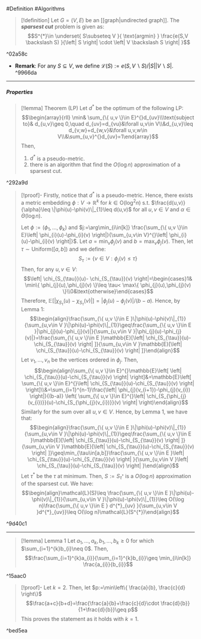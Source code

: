 #Definition #Algorithms 

> [!definition]
> Let $G=(V,E)$ be an [[graph|undirected graph]]. The ***sparsest cut*** problem is given as: $$S^{*}\in \underset{ S\subseteq V }{ \text{argmin} } \frac{e(S,V \backslash S)  }{\left| S \right| \cdot \left| V \backslash S \right| }$$

^02a58c

- **Remark**: For any $S\subseteq V$, we define $\mathcal{L}(S):=e(S, V \backslash S) / \left| S \right|\left| V \backslash S \right|$.  ^9966da
---
##### Properties
> [!lemma] Theorem (LP)
> Let $d^{*}$ be the optimum of the following LP: $$\begin{array}{rll} \min& \sum_{\{ u,v \}\in E}^{}d_{uv}\\\text{subject to}& d_{u,v}\geq 0,\quad d_{uv}=d_{vu}&\forall u,v\in V\\&d_{u,v}\leq d_{v,w}+d_{w,v}&\forall u,v,w\in V\\&\sum_{u,v}^{}d_{uv}=1\end{array}$$
> Then, 
> 1. $d^{*}$ is a pseudo-metric.
> 2. there is an algorithm that find the $O(\log n)$ approximation of a sparsest cut. 

^292a9d

> [!proof]-
> Firstly, notice that $d^{*}$ is a pseudo-metric. Hence, there exists a metric embedding $\phi:V\to \mathbb{R}^k$ for $k\in \text{O}(\log^{2} n)$ s.t. $\frac{d(u,v)}{\alpha}\leq \|\phi(u)-\phi(v)\|_{1}\leq d(u,v)$ for all $u,v\in V$ and $\alpha\in \Theta(\log n)$.
> 
> Let $\phi:=(\phi_{1},\dots,\phi_{k})$ and $j:=\arg\min_{i\in[k]} \frac{\sum_{\{ u,v \}\in E}\left| \phi_{i}(u)-\phi_{i}(v) \right|}{\sum_{u,v\in V}^{}\left| \phi_{i}(u)-\phi_{i}(v) \right|}$. Let $a=\min_{v}\phi_{j}(v)$ and $b=\max_{v}\phi_{j}(v)$. Then, let $\tau \sim \text{Uniform}([a,b])$ and we define: $$S_{\tau}:=\{ v\in V:\phi_{j}(v)\leq \tau \}$$Then, for any $u,v\in V$: $$\left| \chi_{S_{\tau}}(u)- \chi_{S_{\tau}}(v) \right|=\begin{cases}1& \min\{ \phi_{j}(u),\phi_{j}(v) \}\leq \tau< \max\{ \phi_{j}(u),\phi_{j}(v) \}\\0&\text{otherwise}\end{cases}$$Therefore, $\mathbb{E}[\left| \chi_{S_{\tau}}(u)- \chi_{S_{\tau}}(v) \right|]=\left| \phi_{j}(u)-\phi_{j}(v) \right|/(b-a)$. Hence, by Lemma 1: $$\begin{align}\frac{\sum_{\{ u,v \}\in E }\|\phi(u)-\phi(v)\|_{1}}{\sum_{u,v\in V }\|\phi(u)-\phi(v)\|_{1}}\geq\frac{\sum_{\{ u,v \}\in E }|\phi_{j}(u)-\phi_{j}(v)|}{\sum_{u,v\in V }|\phi_{j}(u)-\phi_{j}(v)|}=\frac{\sum_{\{ u,v \}\in E }\mathbb{E}[\left| \chi_{S_{\tau}}(u)-\chi_{S_{\tau}}(v) \right| ]}{\sum_{u,v\in V }\mathbb{E}[\left| \chi_{S_{\tau}}(u)-\chi_{S_{\tau}}(v) \right| ]}\end{align}$$ Let $v_{1},\dots,v_{n}$ be the vertices ordered in $\phi_{j}$. Then, 
> $$\begin{align}\sum_{\{ u,v \}\in E}^{}\mathbb{E}\left[ \left| \chi_{S_{\tau}}(u)-\chi_{S_{\tau}}(v) \right|  \right]&=\mathbb{E}\left[ \sum_{\{ u,v \}\in E}^{}\left| \chi_{S_{\tau}}(u)-\chi_{S_{\tau}}(v) \right|  \right]\\&=\sum_{i=1}^{n-1}\frac{\left| \phi_{j}(v_{i+1})-\phi_{j}(v_{i}) \right|}{(b-a)} \left( \sum_{\{ u,v \}\in E}^{}\left| \chi_{S_{\phi_{j}(v_{i})}}(u)-\chi_{S_{\phi_{j}(v_{i})}}(v) \right|  \right)\end{align}$$Similarly for the sum over all $u,v\in V$. Hence, by Lemma 1, we have that: $$\begin{align}\frac{\sum_{\{ u,v \}\in E }\|\phi(u)-\phi(v)\|_{1}}{\sum_{u,v\in V }\|\phi(u)-\phi(v)\|_{1}}\geq\frac{\sum_{\{ u,v \}\in E }\mathbb{E}[\left| \chi_{S_{\tau}}(u)-\chi_{S_{\tau}}(v) \right| ]}{\sum_{u,v\in V }\mathbb{E}[\left| \chi_{S_{\tau}}(u)-\chi_{S_{\tau}}(v) \right| ]}\geq\min_{\tau\in[a,b]}\frac{\sum_{\{ u,v \}\in E }\left| \chi_{S_{\tau}}(u)-\chi_{S_{\tau}}(v) \right| }{\sum_{u,v\in V }\left| \chi_{S_{\tau}}(u)-\chi_{S_{\tau}}(v) \right| }\end{align}$$Let $\tau ^{*}$ be the $\tau$ at minimum. Then, $S:=S_{\tau ^{*}}$ is a $O(\log n)$ approximation of the sparsest cut. We have: $$\begin{align}\mathcal{L}(S)\leq \frac{\sum_{\{ u,v \}\in E }\|\phi(u)-\phi(v)\|_{1}}{\sum_{u,v\in V }\|\phi(u)-\phi(v)\|_{1}}\leq O(\log n)\frac{\sum_{\{ u,v \}\in E } d^{*}_{uv}  }{\sum_{u,v\in V }d^{*}_{uv}}\leq O(\log n)\mathcal{L}(S^{*})\end{align}$$

^9d40c1

---


> [!lemma] Lemma 1
> Let $a_{1},\dots,a_{k},b_{1},\dots,b_{k}\geq 0$ for which $\sum_{i=1}^{k}b_{i}\neq 0$. Then, $$\frac{\sum_{i=1}^{k}a_{i}}{\sum_{i=1}^{k}b_{i}}\geq \min_{i\in[k]} \frac{a_{i}}{b_{i}}$$

^15aac0

> [!proof]-
> Let $k=2$. Then, let $p:=\min\left\{  \frac{a}{b}, \frac{c}{d}  \right\}$
> $$\frac{a+c}{b+d}=\frac{\frac{a}{b}+\frac{c}{d}\cdot \frac{d}{b}}{1+\frac{d}{b}}\geq p$$This proves the statement as it holds with $k=1$.  

^bed5ea
